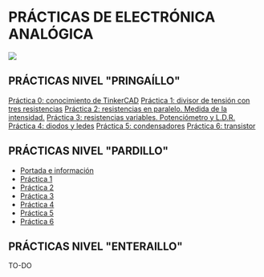 # **PRÁCTICAS DE ELECTRÓNICA ANALÓGICA**

![](https://image.slidesharecdn.com/prcticasdeelectrnicaanalgicai-120218205100-phpapp01/95/prcticas-de-electrnica-analgica-i-4-638.jpg?cb=1422655450)

## PRÁCTICAS NIVEL "PRINGAÍLLO"
[Práctica 0: conocimiento de TinkerCAD](https://docs.google.com/document/d/1zajJetkt1CjsBPwksIOLtnhY-PrKZnatQ9cedhQLzto/edit?usp=sharing)
[Práctica 1: divisor de tensión con tres resistencias](https://docs.google.com/document/d/1U2kBhpQIlo9Lpx5FsgVHdLi3QTDTvbw5qxUQg5J7M1w/edit?usp=sharing)
[Práctica 2: resistencias en paralelo. Medida de la intensidad.](https://docs.google.com/document/d/1-dJooQ4PfcR4-D3UkWQZKMxlN9W6Bkuv0Qmhh21qwC4/edit?usp=sharing)
[Práctica 3: resistencias variables. Potenciómetro y L.D.R.](https://docs.google.com/document/d/1UFEEPT9ahq6zlC-2hjRv2_8V8v2_X6CpX4AcGuXM9VQ/edit?usp=sharing)
[Práctica 4: diodos y ledes](https://docs.google.com/document/d/1x3tvKWLAE8jeiYxef05CTEv-AUqw8lni6LNc5nh4hyA/edit?usp=sharing)
[Práctica 5: condensadores](https://docs.google.com/document/d/1CLMezonwaFJl1TBCmlDPbU9Fkmus7wJY32VDKKFtnVY/edit?usp=sharing)
[Práctica 6: transistor](https://docs.google.com/document/d/1R5VbzycoxOSWlX0IYnHXBABvlCYU_RG7YH-sxdNCIUY/edit?usp=sharing)

## PRÁCTICAS NIVEL "PARDILLO"

- [Portada e información](P0.pdf)
- [Práctica 1](P1.pdf)
- [Práctica 2](P2.pdf)
- [Práctica 3](P3.pdf)
- [Práctica 4](P4.pdf)
- [Práctica 5](P5.pdf)
- [Práctica 6](P6.pdf)


## PRÁCTICAS NIVEL "ENTERAILLO"

TO-DO
